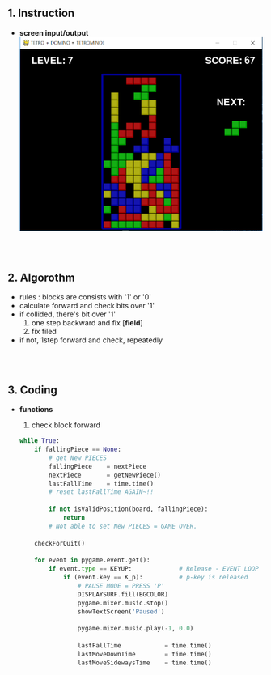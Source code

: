 ## 1. Instruction

-   **screen input/output**
    ![_\_instruct\__](./wing_tetris01.png)

<br><br>

## 2. Algorothm

-   rules : blocks are consists with '1' or '0'
-   calculate forward and check bits over '1'
-   if collided, there's bit over '1'
    1.  one step backward and fix [__field__]
    2.  fix filed
-   if not, 1step forward and check, repeatedly

<br><br>

## 3. Coding

-   **functions**

    1.  check block forward

    ```python
    while True:
        if fallingPiece == None:
            # get New PIECES
            fallingPiece    = nextPiece
            nextPiece       = getNewPiece()
            lastFallTime    = time.time()   
            # reset lastFallTime AGAIN~!!

            if not isValidPosition(board, fallingPiece):
                return      
            # Not able to set New PIECES = GAME OVER.

        checkForQuit()

        for event in pygame.event.get():
            if event.type == KEYUP:             # Release - EVENT LOOP
                if (event.key == K_p):          # p-key is released
                    # PAUSE MODE = PRESS 'P'
                    DISPLAYSURF.fill(BGCOLOR)
                    pygame.mixer.music.stop()
                    showTextScreen('Paused')

                    pygame.mixer.music.play(-1, 0.0)

                    lastFallTime            = time.time()
                    lastMoveDownTime        = time.time()
                    lastMoveSidewaysTime    = time.time()
    ```

